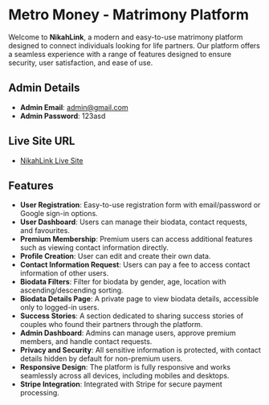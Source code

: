 # Metro Money - Matrimony Platform

Welcome to **NikahLink**, a modern and easy-to-use matrimony platform designed to connect individuals looking for life partners. Our platform offers a seamless experience with a range of features designed to ensure security, user satisfaction, and ease of use.

## Admin Details

- **Admin Email**: admin@gmail.com
- **Admin Password**: 123asd

## Live Site URL

- [NikahLink Live Site](https://matrimony-site-8d674.web.app/)


## Features

- **User Registration**: Easy-to-use registration form with email/password or Google sign-in options.
- **User Dashboard**: Users can manage their biodata, contact requests, and favourites.
- **Premium Membership**: Premium users can access additional features such as viewing contact information directly.
- **Profile Creation**: User can edit and create their own data.
- **Contact Information Request**: Users can pay a fee to access contact information of other users.
- **Biodata Filters**: Filter for biodata by gender, age, location with ascending/descending sorting.
- **Biodata Details Page**: A private page to view biodata details, accessible only to logged-in users.
- **Success Stories**: A section dedicated to sharing success stories of couples who found their partners through the platform.
- **Admin Dashboard**: Admins can manage users, approve premium members, and handle contact requests.
- **Privacy and Security**: All sensitive information is protected, with contact details hidden by default for non-premium users.
- **Responsive Design**: The platform is fully responsive and works seamlessly across all devices, including mobiles and desktops.
- **Stripe Integration**: Integrated with Stripe for secure payment processing.
